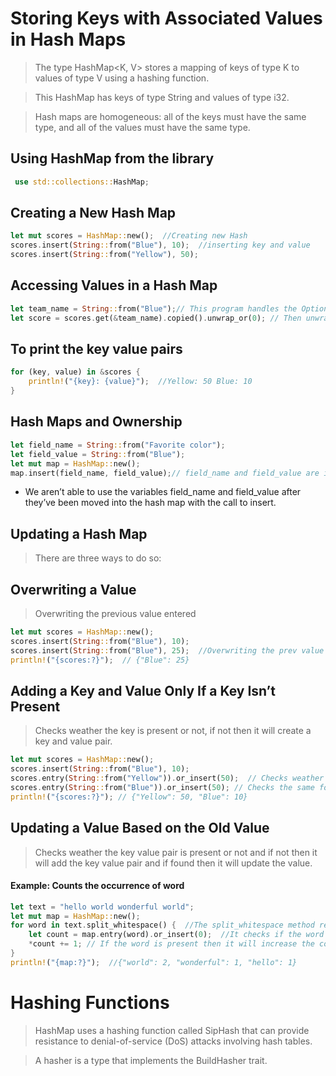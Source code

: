 # Storing Keys with Associated Values in Hash Maps
> The type HashMap<K, V> stores a mapping of keys of type K to values of type V using a hashing function.

> This HashMap has keys of type String and values of type i32.

> Hash maps are homogeneous: all of the keys must have the same type, and all of the values must have the same type.

## Using HashMap from the library
```rust
 use std::collections::HashMap;
```

## Creating a New Hash Map
```rust
let mut scores = HashMap::new();  //Creating new Hash
scores.insert(String::from("Blue"), 10);  //inserting key and value
scores.insert(String::from("Yellow"), 50);
```

## Accessing Values in a Hash Map
```rust
let team_name = String::from("Blue");// This program handles the Option by calling copied to get an Option<i32> rather than an Option<&i32>
let score = scores.get(&team_name).copied().unwrap_or(0); // Then unwrap_or to set score to zero if scores doesn’t have an entry for the key.
```                                                   
## To print the key value pairs
```rust
for (key, value) in &scores {
    println!("{key}: {value}");  //Yellow: 50 Blue: 10
}
```
## Hash Maps and Ownership
```rust
let field_name = String::from("Favorite color");
let field_value = String::from("Blue");
let mut map = HashMap::new();
map.insert(field_name, field_value);// field_name and field_value are invalid at this point
```
- We aren’t able to use the variables field_name and field_value after they’ve been moved into the hash map with the call to insert.

## Updating a Hash Map
> There are three ways to do so:
## Overwriting a Value
> Overwriting the previous value entered
```rust
let mut scores = HashMap::new();
scores.insert(String::from("Blue"), 10);
scores.insert(String::from("Blue"), 25);  //Overwriting the prev value entered
println!("{scores:?}");  // {"Blue": 25}
```
## Adding a Key and Value Only If a Key Isn’t Present
> Checks weather the key is present or not, if not then it will create a key and value pair.
```rust
let mut scores = HashMap::new();
scores.insert(String::from("Blue"), 10);
scores.entry(String::from("Yellow")).or_insert(50);  // Checks weather yellow key is present or not, if not then it will add key and value for yellow: 50
scores.entry(String::from("Blue")).or_insert(50); // Checks the same for blue but blue is already present so it just move forward
println!("{scores:?}"); // {"Yellow": 50, "Blue": 10}
```

## Updating a Value Based on the Old Value
> Checks weather the key value pair is present or not and if not then it will add the key value pair and if found then it will update the value.
#### Example: Counts the occurrence of word
```rust
let text = "hello world wonderful world";
let mut map = HashMap::new();
for word in text.split_whitespace() {  //The split_whitespace method returns an iterator over subslices, separated by whitespace, of the value in text
    let count = map.entry(word).or_insert(0);  //It checks if the word is already present in the pair or not and if not it will add the word 
    *count += 1; // If the word is present then it will increase the count by 1 
}
println!("{map:?}");  //{"world": 2, "wonderful": 1, "hello": 1}
```
# Hashing Functions
> HashMap uses a hashing function called SipHash that can provide resistance to denial-of-service (DoS) attacks involving hash tables.

> A hasher is a type that implements the BuildHasher trait. 

